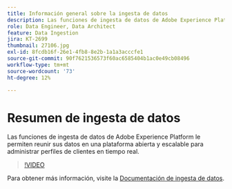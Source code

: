 ```yaml
---
title: Información general sobre la ingesta de datos
description: Las funciones de ingesta de datos de Adobe Experience Platform le permiten reunir sus datos en una plataforma abierta y escalable para administrar un perfil unificado.
role: Data Engineer, Data Architect
feature: Data Ingestion
jira: KT-2699
thumbnail: 27106.jpg
exl-id: 8fcdb16f-26e1-4fb8-8e2b-1a1a3acccfe1
source-git-commit: 90f7621536573f60ac6585404b1ac0e49cb08496
workflow-type: tm+mt
source-wordcount: '73'
ht-degree: 12%

---
```


# Resumen de ingesta de datos

Las funciones de ingesta de datos de Adobe Experience Platform le permiten reunir sus datos en una plataforma abierta y escalable para administrar perfiles de clientes en tiempo real.

>[!VIDEO](https://video.tv.adobe.com/v/27106?quality=12&learn=on)

Para obtener más información, visite la [Documentación de ingesta de datos](https://experienceleague.adobe.com/docs/experience-platform/ingestion/home.html?lang=es).
